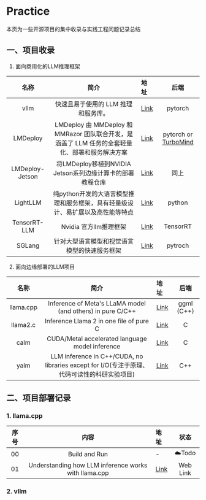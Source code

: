 # Practice

本页为一些开源项目的集中收录与实践工程问题记录总结



## 一、项目收录

1. 面向商用化的LLM推理框架

| 名称  | 简介       | 地址    |后端|
|:---:|:----: |:--- |:---:|
| vllm | 快速且易于使用的 LLM 推理和服务库。|[Link](https://docs.vllm.ai/en/stable/)|pytorch|
| LMDeploy | LMDeploy 由 MMDeploy 和 MMRazor 团队联合开发，是涵盖了 LLM 任务的全套轻量化、部署和服务解决方案|[Link](https://github.com/InternLM/lmdeploy)|pytorch or [TurboMind](https://github.com/InternLM/lmdeploy/blob/main/docs/zh_cn/inference/turbomind.md)|
| LMDeploy-Jetson| 将LMDeploy移植到NVIDIA Jetson系列边缘计算卡的部署教程仓库|[Link](https://github.com/BestAnHongjun/LMDeploy-Jetson?tab=readme-ov-file)|同上|
| LightLLM | 纯python开发的大语言模型推理和服务框架，具有轻量级设计、易扩展以及高性能等特点 |[Link](https://github.com/ModelTC/lightllm)|python|
| TensorRT-LLM |Nvidia 官方llm推理框架 |[Link](https://github.com/NVIDIA/TensorRT-LLM)   |TensorRT |
| SGLang |针对大型语言模型和视觉语言模型的快速服务框架 |[Link](https://github.com/sgl-project/sglang)   |pytroch |


2. 面向边缘部署的LLM项目


| 名称  | 简介       | 地址    |后端|
|:---:|:----: |:--- |:---:|
| llama.cpp | Inference of Meta's LLaMA model (and others) in pure C/C++|[Link](https://github.com/ggerganov/llama.cpp)|ggml (C++)|
| llama2.c | Inference Llama 2 in one file of pure C |[Link](https://github.com/karpathy/llama2.c)| C|
| calm | CUDA/Metal accelerated language model inference |[Link](https://github.com/zeux/calm)| C|
| yalm |  LLM inference in C++/CUDA, no libraries except for I/O(专注于原理、代码可读性的科研实验项目) |[Link](https://github.com/andrewkchan/yalm)| C++|


## 二、项目部署记录

### 1. llama.cpp

| 序号 | 内容    | 地址    |状态|
|:---:|:----: |:--- |:---:|
| 00 | Build and Run|-|☁️Todo|
| 01 |Understanding how LLM inference works with llama.cpp  |[Link](https://www.omrimallis.com/posts/understanding-how-llm-inference-works-with-llama-cpp/)|Web Link|




### 2. vllm
